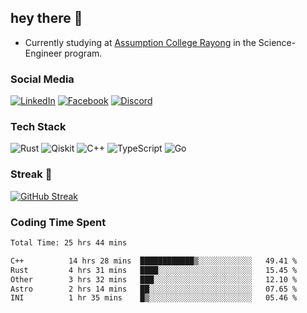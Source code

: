 ## hey there 👋

- Currently studying at [Assumption College Rayong](https://www.acr.ac.th) in the Science-Engineer program.

### Social Media

[![LinkedIn](https://img.shields.io/badge/linkedin-%230077B5.svg?style=for-the-badge&logo=linkedin&logoColor=white)](https://www.linkedin.com/in/kiattisakbeaw/)
[![Facebook](https://img.shields.io/badge/Facebook-%231877F2.svg?style=for-the-badge&logo=Facebook&logoColor=white)](https://www.facebook.com/kiattisakbeawsanburee)
[![Discord](https://img.shields.io/badge/Discord-%235865F2.svg?style=for-the-badge&logo=discord&logoColor=white)](https://discord.gg/dgRsHb5duc)

### Tech Stack
![Rust](https://img.shields.io/badge/rust-%23000000.svg?style=for-the-badge&logo=rust&logoColor=white)
![Qiskit](https://img.shields.io/badge/Qiskit-%236929C4.svg?style=for-the-badge&logo=Qiskit&logoColor=white)
![C++](https://img.shields.io/badge/c++-%2300599C.svg?style=for-the-badge&logo=c%2B%2B&logoColor=white)
![TypeScript](https://img.shields.io/badge/typescript-%23007ACC.svg?style=for-the-badge&logo=typescript&logoColor=white)
![Go](https://img.shields.io/badge/go-%2300ADD8.svg?style=for-the-badge&logo=go&logoColor=white)


### Streak 🚀
[![GitHub Streak](https://streak-stats.demolab.com?user=beawkiattisak&theme=dark&hide_border=true)](https://git.io/streak-stats)
</div>

### Coding Time Spent
<!--START_SECTION:waka-->

```txt
Total Time: 25 hrs 44 mins

C++          14 hrs 28 mins  ████████████▒░░░░░░░░░░░░   49.41 %
Rust         4 hrs 31 mins   ████░░░░░░░░░░░░░░░░░░░░░   15.45 %
Other        3 hrs 32 mins   ███░░░░░░░░░░░░░░░░░░░░░░   12.10 %
Astro        2 hrs 14 mins   ██░░░░░░░░░░░░░░░░░░░░░░░   07.65 %
INI          1 hr 35 mins    █▒░░░░░░░░░░░░░░░░░░░░░░░   05.46 %
```

<!--END_SECTION:waka-->
